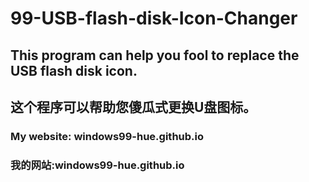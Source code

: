 # 99-USB-flash-disk-Icon-Changer

## This program can help you fool to replace the USB flash disk icon.

## 这个程序可以帮助您傻瓜式更换U盘图标。

### My website: windows99-hue.github.io

### 我的网站:windows99-hue.github.io

